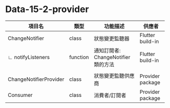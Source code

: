 # Data-15-2-provider

| 項目名                    | 類型       | 功能描述                           | 供應者              |
|------------------------|----------|--------------------------------|------------------|
| ChangeNotifier         | class    | 狀態變更監聽器                        | Flutter build-in    |
| ∟ notifyListeners      | function | 通知訂閱者: ChangeNotifier 類的方法 | Flutter build-in    |
|                        |          |                                |                  |
| ChangeNotifierProvider | class    | 狀態變更監聽供應商                      | Provider package |
| Consumer               | class    | 消費者/訂閱者                        | Provider package |
